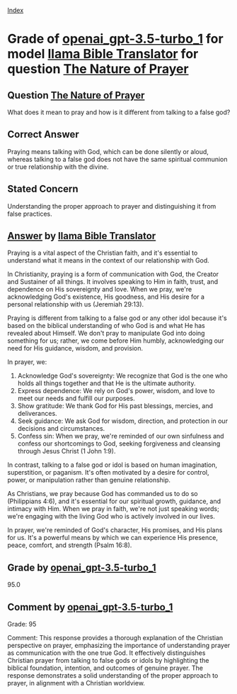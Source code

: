 
[Index](../../../../index.md)
# Grade of [openai_gpt-3.5-turbo_1](../../../grading_models/openai_gpt-3.5-turbo_1.md) for model [llama Bible Translator](../../../answering_models/llama_Bible_Translator.md) for question [The Nature of Prayer](../../../questions/The_Nature_of_Prayer.md)

## Question [The Nature of Prayer](../../../questions/The_Nature_of_Prayer.md)
What does it mean to pray and how is it different from talking to a false god?

## Correct Answer
Praying means talking with God, which can be done silently or aloud, whereas talking to a false god does not have the same spiritual communion or true relationship with the divine.

## Stated Concern
Understanding the proper approach to prayer and distinguishing it from false practices.

## [Answer](../The_Nature_of_Prayer.md) by [llama Bible Translator](../../../answering_models/llama_Bible_Translator.md)
Praying is a vital aspect of the Christian faith, and it's essential to understand what it means in the context of our relationship with God.

In Christianity, praying is a form of communication with God, the Creator and Sustainer of all things. It involves speaking to Him in faith, trust, and dependence on His sovereignty and love. When we pray, we're acknowledging God's existence, His goodness, and His desire for a personal relationship with us (Jeremiah 29:13).

Praying is different from talking to a false god or any other idol because it's based on the biblical understanding of who God is and what He has revealed about Himself. We don't pray to manipulate God into doing something for us; rather, we come before Him humbly, acknowledging our need for His guidance, wisdom, and provision.

In prayer, we:

1. Acknowledge God's sovereignty: We recognize that God is the one who holds all things together and that He is the ultimate authority.
2. Express dependence: We rely on God's power, wisdom, and love to meet our needs and fulfill our purposes.
3. Show gratitude: We thank God for His past blessings, mercies, and deliverances.
4. Seek guidance: We ask God for wisdom, direction, and protection in our decisions and circumstances.
5. Confess sin: When we pray, we're reminded of our own sinfulness and confess our shortcomings to God, seeking forgiveness and cleansing through Jesus Christ (1 John 1:9).

In contrast, talking to a false god or idol is based on human imagination, superstition, or paganism. It's often motivated by a desire for control, power, or manipulation rather than genuine relationship.

As Christians, we pray because God has commanded us to do so (Philippians 4:6), and it's essential for our spiritual growth, guidance, and intimacy with Him. When we pray in faith, we're not just speaking words; we're engaging with the living God who is actively involved in our lives.

In prayer, we're reminded of God's character, His promises, and His plans for us. It's a powerful means by which we can experience His presence, peace, comfort, and strength (Psalm 16:8).

## Grade by [openai_gpt-3.5-turbo_1](../../../grading_models/openai_gpt-3.5-turbo_1.md)
95.0

## Comment by [openai_gpt-3.5-turbo_1](../../../grading_models/openai_gpt-3.5-turbo_1.md)
Grade: 95

Comment: This response provides a thorough explanation of the Christian perspective on prayer, emphasizing the importance of understanding prayer as communication with the one true God. It effectively distinguishes Christian prayer from talking to false gods or idols by highlighting the biblical foundation, intention, and outcomes of genuine prayer. The response demonstrates a solid understanding of the proper approach to prayer, in alignment with a Christian worldview.

